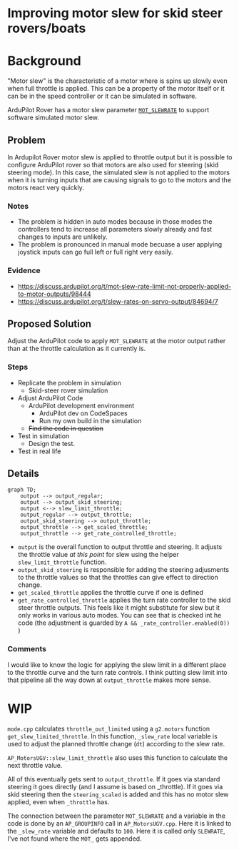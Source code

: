 # Improving motor slew for skid steer rovers/boats

# Background

"Motor slew" is the characteristic of a motor where is spins up slowly even when full throttle is applied.  This can be a property of the motor itself or it can be in the speed controller or it can be simulated in software.

ArduPilot Rover has a motor slew parameter [`MOT_SLEWRATE`](https://ardupilot.org/rover/docs/parameters.html#mot-slewrate) to support software simulated motor slew.

## Problem

In Ardupilot Rover motor slew is applied to throttle output but it is possible to configure ArduPilot rover so that motors are also used for steering (skid steering mode).  In this case, the simulated slew is not applied to the motors when it is turning inputs that are causing signals to go to the motors and the motors react very quickly.

### Notes
  * The problem is hidden in auto modes because in those modes the controllers tend to increase all parameters slowly already and fast changes to inputs are unlikely.
  * The problem is pronounced in manual mode becuase a user applying joystick inputs can go full left or full right very easily.

### Evidence
  * https://discuss.ardupilot.org/t/mot-slew-rate-limit-not-properly-applied-to-motor-outputs/98444
  * https://discuss.ardupilot.org/t/slew-rates-on-servo-output/84694/7

## Proposed Solution

Adjust the ArduPilot code to apply `MOT_SLEWRATE` at the motor output rather than at the throttle calculation as it currently is.

### Steps
  * Replicate the problem in simulation
    * Skid-steer rover simulation
  * Adjust ArduPilot Code
     * ArduPilot development environment
       * ArduPilot dev on CodeSpaces
       * Run my own build in the simulation
      *  ~~Find the code in question~~
  * Test in simulation
    * Design the test.
  * Test in real life

## Details


```mermaid
graph TD;
    output --> output_regular;
    output --> output_skid_steering;
    output <--> slew_limit_throttle;
    output_regular --> output_throttle;
    output_skid_steering --> output_throttle;
    output_throttle --> get_scaled_throttle;
    output_throttle --> get_rate_controlled_throttle;
```
  * `output` is the overall function to output throttle and steering.  It adjusts the throttle value _at this point_ for slew using the helper `slew_limit_throttle` function.
  * `output_skid_steering` is responsible for adding the steering adjusments to the throttle values so that the throttles can give effect to direction change.
  * `get_scaled_throttle` applies the throttle curve if one is defined
  * `get_rate_controlled_throttle` applies the turn rate controller to the skid steer throttle outputs.  This feels like it might substitute for slew but it only works in various auto modes.  You can see that is checked int he code (the adjustment is guarded by `A && _rate_controller.enabled(0)) `)

### Comments

I would like to know the logic for applying the slew limit in a different place to the throttle curve and the turn rate controls.  I think putting slew limit into that pipeline all the way down at `output_throttle` makes more sense.
# WIP

`mode.cpp` calculates `throttle_out_limited` using a `g2.motors` function `get_slew_limited_throttle`.  In this function, `_slew_rate` local variable is used to adjust the planned throttle change (`dt`) according to the slew rate.

`AP_MotorsUGV::slew_limit_throttle` also uses this function to calculate the next throttle value.

All of this eventually gets sent to `output_throttle`.  If it goes via standard steering it goes directly (and I assume is based on _throttle).  If it goes via skid steering then the `steering_scaled` is added and this has no motor slew applied, even when `_throttle` has.

The connection between the parameter `MOT_SLEWRATE` and a variable in the code is done by an `AP_GROUPINFO` call in `AP_MotorsUGV.cpp`.  Here it is linked to the `_slew_rate` variable and defaults to `100`.  Here it is called only `SLEWRATE`, I've not found where the `MOT_` gets appended.
